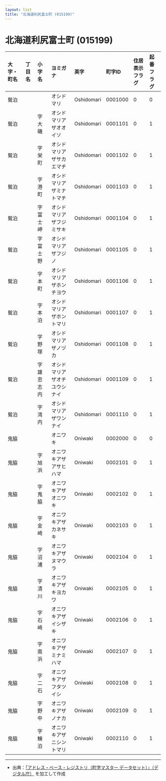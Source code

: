 ```yaml
---
layout: list
title: "北海道利尻富士町 (015199)"
---
```


# 北海道利尻富士町 (015199)

| 大字・町名 | 丁目名 | 小字名 | ヨミガナ | 英字 | 町字ID | 住居表示フラグ | 起番フラグ |
|:---|:---|:---|:---|:---|:---|:---|:---|
| 鴛泊 |  |  | オシドマリ | Oshidomari | 0001000 | 0 | 0 |
| 鴛泊 |  | 字大磯 | オシドマリアザオオイソ | Oshidomari | 0001101 | 0 | 1 |
| 鴛泊 |  | 字栄町 | オシドマリアザサカエマチ | Oshidomari | 0001102 | 0 | 1 |
| 鴛泊 |  | 字港町 | オシドマリアザミナトマチ | Oshidomari | 0001103 | 0 | 1 |
| 鴛泊 |  | 字富士岬 | オシドマリアザフジミサキ | Oshidomari | 0001104 | 0 | 1 |
| 鴛泊 |  | 字富士野 | オシドマリアザフジノ | Oshidomari | 0001105 | 0 | 1 |
| 鴛泊 |  | 字本町 | オシドマリアザホンチヨウ | Oshidomari | 0001106 | 0 | 1 |
| 鴛泊 |  | 字本泊 | オシドマリアザホントマリ | Oshidomari | 0001107 | 0 | 1 |
| 鴛泊 |  | 字野塚 | オシドマリアザノヅカ | Oshidomari | 0001108 | 0 | 1 |
| 鴛泊 |  | 字雄忠志内 | オシドマリアザオチユウシナイ | Oshidomari | 0001109 | 0 | 1 |
| 鴛泊 |  | 字湾内 | オシドマリアザワンナイ | Oshidomari | 0001110 | 0 | 1 |
| 鬼脇 |  |  | オニワキ | Oniwaki | 0002000 | 0 | 0 |
| 鬼脇 |  | 字旭浜 | オニワキアザアサヒハマ | Oniwaki | 0002101 | 0 | 1 |
| 鬼脇 |  | 字鬼脇 | オニワキアザオニワキ | Oniwaki | 0002102 | 0 | 1 |
| 鬼脇 |  | 字金崎 | オニワキアザカネサキ | Oniwaki | 0002103 | 0 | 1 |
| 鬼脇 |  | 字沼浦 | オニワキアザヌマウラ | Oniwaki | 0002104 | 0 | 1 |
| 鬼脇 |  | 字清川 | オニワキアザキヨカワ | Oniwaki | 0002105 | 0 | 1 |
| 鬼脇 |  | 字石崎 | オニワキアザイシザキ | Oniwaki | 0002106 | 0 | 1 |
| 鬼脇 |  | 字南浜 | オニワキアザミナミハマ | Oniwaki | 0002107 | 0 | 1 |
| 鬼脇 |  | 字二石 | オニワキアザフタツイシ | Oniwaki | 0002108 | 0 | 1 |
| 鬼脇 |  | 字野中 | オニワキアザノナカ | Oniwaki | 0002109 | 0 | 1 |
| 鬼脇 |  | 字鰊泊 | オニワキアザニシントマリ | Oniwaki | 0002110 | 0 | 1 |

---

- 出典：[「アドレス・ベース・レジストリ（町字マスター データセット）』（デジタル庁）](https://www.digital.go.jp/policies/base_registry_address/) を加工して作成